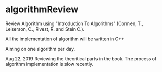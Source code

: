 # algorithmReview

Review Algorithm using "Introduction To Algorithms" (Cormen, T., Leiserson, C., Rivest, R. and Stein C.).

All the implementation of algorithm will be written in C++

Aiming on one algorithm per day.

Aug 22, 2019
Reviewing the theoritical parts in the book. The process of algorithm implementation is slow recently.


